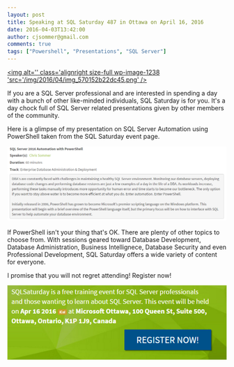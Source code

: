 ```yaml
---
layout: post
title: Speaking at SQL Saturday 487 in Ottawa on April 16, 2016
date: 2016-04-03T13:42:00
author: cjsommer@gmail.com
comments: true
tags: ["Powershell", "Presentations", "SQL Server"]
---
```

<a href="http://www.sqlsaturday.com/487/EventHome.aspx" target="_blank"><img alt='' class='alignright size-full wp-image-1238 'src='/img/2016/04/img_570152b22dc45.png' /></a>

If you are a SQL Server professional and are interested in spending a day with a bunch of other like-minded individuals, SQL Saturday is for you. It's a day chock full of SQL Server related presentations given by other members of the community. 

Here is a glimpse of my presentation on SQL Server Automation using PowerShell taken from the SQL Saturday event page.

<img alt='' class='alignnone size-full wp-image-1240 ' src='/img/2016/04/img_5701531b1ba5d.png' />

If PowerShell isn't your thing that's OK. There are plenty of other topics to choose from. With sessions geared toward Database Development, Database Administration, Business Intellignece, Database Security and even Professional Development, SQL Saturday offers a wide variety of content for everyone. 

I promise that you will not regret attending! Register now! 

<a href="https://www.sqlsaturday.com/487/registernow.aspx" target="_blank"><img alt='' class='alignnone size-full wp-image-1243 ' src='/img/2016/04/img_5701551515e46.png' /></a>

